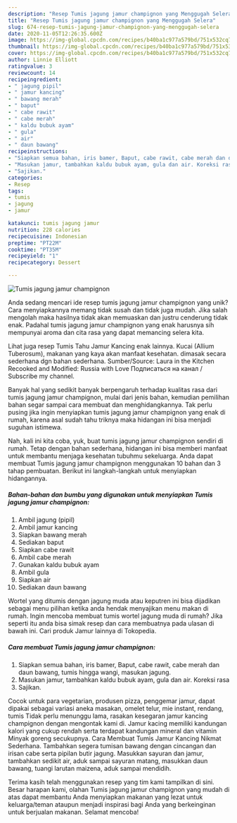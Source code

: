 ```yaml
---
description: "Resep Tumis jagung jamur champignon yang Menggugah Selera"
title: "Resep Tumis jagung jamur champignon yang Menggugah Selera"
slug: 674-resep-tumis-jagung-jamur-champignon-yang-menggugah-selera
date: 2020-11-05T12:26:35.600Z
image: https://img-global.cpcdn.com/recipes/b40ba1c977a579bd/751x532cq70/tumis-jagung-jamur-champignon-foto-resep-utama.jpg
thumbnail: https://img-global.cpcdn.com/recipes/b40ba1c977a579bd/751x532cq70/tumis-jagung-jamur-champignon-foto-resep-utama.jpg
cover: https://img-global.cpcdn.com/recipes/b40ba1c977a579bd/751x532cq70/tumis-jagung-jamur-champignon-foto-resep-utama.jpg
author: Linnie Elliott
ratingvalue: 3
reviewcount: 14
recipeingredient:
- " jagung pipil"
- " jamur kancing"
- " bawang merah"
- " baput"
- " cabe rawit"
- " cabe merah"
- " kaldu bubuk ayam"
- " gula"
- " air"
- " daun bawang"
recipeinstructions:
- "Siapkan semua bahan, iris bamer, Baput, cabe rawit, cabe merah dan daun bawang, tumis hingga wangi, masukan jagung."
- "Masukan jamur, tambahkan kaldu bubuk ayam, gula dan air. Koreksi rasa"
- "Sajikan."
categories:
- Resep
tags:
- tumis
- jagung
- jamur

katakunci: tumis jagung jamur 
nutrition: 228 calories
recipecuisine: Indonesian
preptime: "PT22M"
cooktime: "PT35M"
recipeyield: "1"
recipecategory: Dessert

---
```



![Tumis jagung jamur champignon](https://img-global.cpcdn.com/recipes/b40ba1c977a579bd/751x532cq70/tumis-jagung-jamur-champignon-foto-resep-utama.jpg)

Anda sedang mencari ide resep tumis jagung jamur champignon yang unik? Cara menyiapkannya memang tidak susah dan tidak juga mudah. Jika salah mengolah maka hasilnya tidak akan memuaskan dan justru cenderung tidak enak. Padahal tumis jagung jamur champignon yang enak harusnya sih mempunyai aroma dan cita rasa yang dapat memancing selera kita.

Lihat juga resep Tumis Tahu Jamur Kancing enak lainnya. Kucai (Allium Tuberosum), makanan yang kaya akan manfaat kesehatan. dimasak secara sederhana dgn bahan sederhana. Sumber/Source: Laura in the Kitchen Recooked and Modified: Russia with Love Подписаться на канал / Subscribe my channel.

Banyak hal yang sedikit banyak berpengaruh terhadap kualitas rasa dari tumis jagung jamur champignon, mulai dari jenis bahan, kemudian pemilihan bahan segar sampai cara membuat dan menghidangkannya. Tak perlu pusing jika ingin menyiapkan tumis jagung jamur champignon yang enak di rumah, karena asal sudah tahu triknya maka hidangan ini bisa menjadi suguhan istimewa.


Nah, kali ini kita coba, yuk, buat tumis jagung jamur champignon sendiri di rumah. Tetap dengan bahan sederhana, hidangan ini bisa memberi manfaat untuk membantu menjaga kesehatan tubuhmu sekeluarga. Anda dapat membuat Tumis jagung jamur champignon menggunakan 10 bahan dan 3 tahap pembuatan. Berikut ini langkah-langkah untuk menyiapkan hidangannya.

<!--inarticleads1-->

##### Bahan-bahan dan bumbu yang digunakan untuk menyiapkan Tumis jagung jamur champignon:

1. Ambil  jagung (pipil)
1. Ambil  jamur kancing
1. Siapkan  bawang merah
1. Sediakan  baput
1. Siapkan  cabe rawit
1. Ambil  cabe merah
1. Gunakan  kaldu bubuk ayam
1. Ambil  gula
1. Siapkan  air
1. Sediakan  daun bawang


Wortel yang ditumis dengan jagung muda atau keputren ini bisa dijadikan sebagai menu pilihan ketika anda hendak menyajikan menu makan di rumah. Ingin mencoba membuat tumis wortel jagung muda di rumah? Jika seperti itu anda bisa simak resep dan cara membuatnya pada ulasan di bawah ini. Cari produk Jamur lainnya di Tokopedia. 

<!--inarticleads2-->

##### Cara membuat Tumis jagung jamur champignon:

1. Siapkan semua bahan, iris bamer, Baput, cabe rawit, cabe merah dan daun bawang, tumis hingga wangi, masukan jagung.
1. Masukan jamur, tambahkan kaldu bubuk ayam, gula dan air. Koreksi rasa
1. Sajikan.


Cocok untuk para vegetarian, produsen pizza, penggemar jamur, dapat dipakai sebagai variasi aneka masakan, omelet telur, mie instant, rendang, tumis Tidak perlu menunggu lama, rasakan kesegaran jamur kancing champignon dengan mengontak kami di. Jamur kacing memiliki kandungan kalori yang cukup rendah serta terdapat kandungan mineral dan vitamin Minyak goreng secukupnya. Cara Membuat Tumis Jamur Kancing Nikmat Sederhana. Tambahkan segera tumisan bawang dengan cincangan dan irisan cabe serta pipilan butir jagung. Masukkan sayuran dan jamur, tambahkan sedikit air, aduk sampai sayuran matang, masukkan daun bawang, tuangi larutan maizena, aduk sampai mendidih. 

Terima kasih telah menggunakan resep yang tim kami tampilkan di sini. Besar harapan kami, olahan Tumis jagung jamur champignon yang mudah di atas dapat membantu Anda menyiapkan makanan yang lezat untuk keluarga/teman ataupun menjadi inspirasi bagi Anda yang berkeinginan untuk berjualan makanan. Selamat mencoba!
